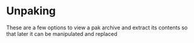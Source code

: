# Unpaking
These are a few options to view a pak archive and extract its contents so that later it can be manipulated and replaced